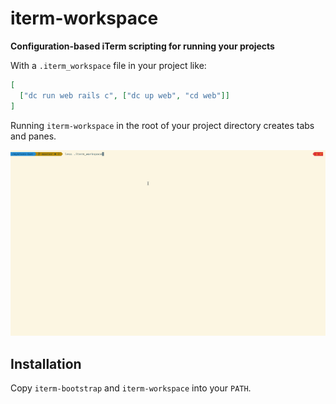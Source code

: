# iterm-workspace

**Configuration-based iTerm scripting for running your projects**

With a `.iterm_workspace` file in your project like:

```json
[
  ["dc run web rails c", ["dc up web", "cd web"]]
]
```

Running `iterm-workspace` in the root of your project directory creates tabs and panes.

![A simple demo](./demo.gif)

## Installation

Copy `iterm-bootstrap` and `iterm-workspace` into your `PATH`.
